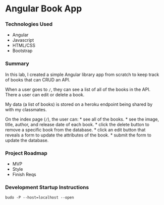 # Angular Book App

### Technologies Used
- Angular
- Javascript
- HTML/CSS
- Bootstrap

### Summary

In this lab, I created a simple Angular library app from scratch to keep track of books that can CRUD an API.

When a user goes to `/`, they can see a list of all of the books in the API. There a user can edit or delete a book.

My data (a list of books) is stored on a heroku endpoint being shared by with my classmates.

On the index page (`/`), the user can:
    * see all of the books.
    * see the image, title, author, and release date of each book.
    * click the delete button to remove a specific book from the database.
    * click an edit button that reveals a form to update the attributes of the book.
    * submit the form to update the database.

### Project Roadmap
- MVP
- Style
- Finish Reqs

### Development Startup Instructions
```budo -P --host=localhost --open```
